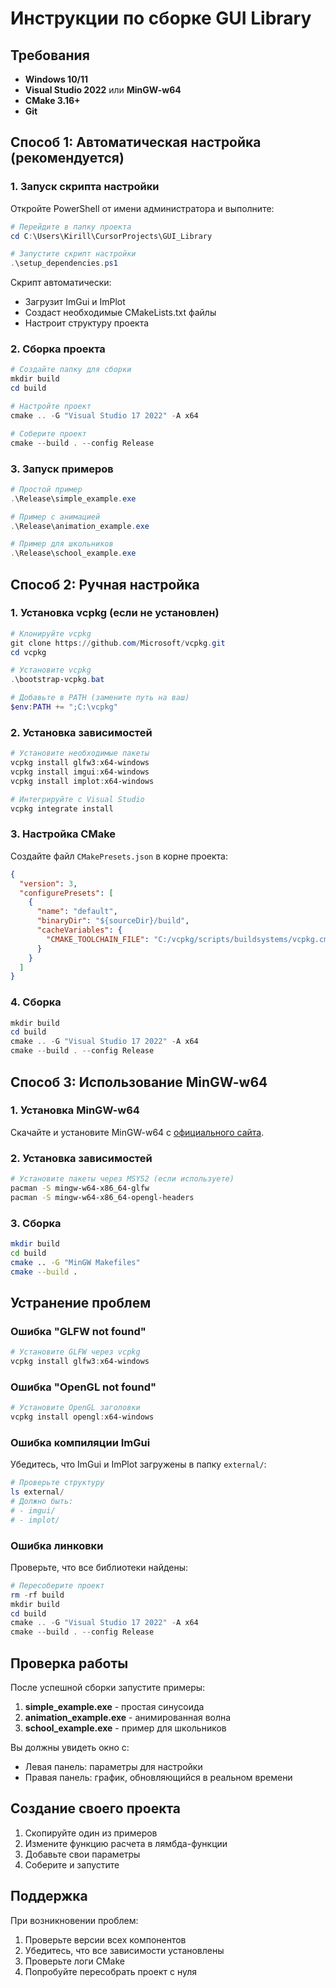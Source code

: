# Инструкции по сборке GUI Library

## Требования

- **Windows 10/11**
- **Visual Studio 2022** или **MinGW-w64**
- **CMake 3.16+**
- **Git**

## Способ 1: Автоматическая настройка (рекомендуется)

### 1. Запуск скрипта настройки

Откройте PowerShell от имени администратора и выполните:

```powershell
# Перейдите в папку проекта
cd C:\Users\Kirill\CursorProjects\GUI_Library

# Запустите скрипт настройки
.\setup_dependencies.ps1
```

Скрипт автоматически:
- Загрузит ImGui и ImPlot
- Создаст необходимые CMakeLists.txt файлы
- Настроит структуру проекта

### 2. Сборка проекта

```powershell
# Создайте папку для сборки
mkdir build
cd build

# Настройте проект
cmake .. -G "Visual Studio 17 2022" -A x64

# Соберите проект
cmake --build . --config Release
```

### 3. Запуск примеров

```powershell
# Простой пример
.\Release\simple_example.exe

# Пример с анимацией
.\Release\animation_example.exe

# Пример для школьников
.\Release\school_example.exe
```

## Способ 2: Ручная настройка

### 1. Установка vcpkg (если не установлен)

```powershell
# Клонируйте vcpkg
git clone https://github.com/Microsoft/vcpkg.git
cd vcpkg

# Установите vcpkg
.\bootstrap-vcpkg.bat

# Добавьте в PATH (замените путь на ваш)
$env:PATH += ";C:\vcpkg"
```

### 2. Установка зависимостей

```powershell
# Установите необходимые пакеты
vcpkg install glfw3:x64-windows
vcpkg install imgui:x64-windows
vcpkg install implot:x64-windows

# Интегрируйте с Visual Studio
vcpkg integrate install
```

### 3. Настройка CMake

Создайте файл `CMakePresets.json` в корне проекта:

```json
{
  "version": 3,
  "configurePresets": [
    {
      "name": "default",
      "binaryDir": "${sourceDir}/build",
      "cacheVariables": {
        "CMAKE_TOOLCHAIN_FILE": "C:/vcpkg/scripts/buildsystems/vcpkg.cmake"
      }
    }
  ]
}
```

### 4. Сборка

```powershell
mkdir build
cd build
cmake .. -G "Visual Studio 17 2022" -A x64
cmake --build . --config Release
```

## Способ 3: Использование MinGW-w64

### 1. Установка MinGW-w64

Скачайте и установите MinGW-w64 с [официального сайта](https://www.mingw-w64.org/).

### 2. Установка зависимостей

```bash
# Установите пакеты через MSYS2 (если используете)
pacman -S mingw-w64-x86_64-glfw
pacman -S mingw-w64-x86_64-opengl-headers
```

### 3. Сборка

```bash
mkdir build
cd build
cmake .. -G "MinGW Makefiles"
cmake --build .
```

## Устранение проблем

### Ошибка "GLFW not found"

```powershell
# Установите GLFW через vcpkg
vcpkg install glfw3:x64-windows
```

### Ошибка "OpenGL not found"

```powershell
# Установите OpenGL заголовки
vcpkg install opengl:x64-windows
```

### Ошибка компиляции ImGui

Убедитесь, что ImGui и ImPlot загружены в папку `external/`:

```powershell
# Проверьте структуру
ls external/
# Должно быть:
# - imgui/
# - implot/
```

### Ошибка линковки

Проверьте, что все библиотеки найдены:

```powershell
# Пересоберите проект
rm -rf build
mkdir build
cd build
cmake .. -G "Visual Studio 17 2022" -A x64
cmake --build . --config Release
```

## Проверка работы

После успешной сборки запустите примеры:

1. **simple_example.exe** - простая синусоида
2. **animation_example.exe** - анимированная волна  
3. **school_example.exe** - пример для школьников

Вы должны увидеть окно с:
- Левая панель: параметры для настройки
- Правая панель: график, обновляющийся в реальном времени

## Создание своего проекта

1. Скопируйте один из примеров
2. Измените функцию расчета в лямбда-функции
3. Добавьте свои параметры
4. Соберите и запустите

## Поддержка

При возникновении проблем:
1. Проверьте версии всех компонентов
2. Убедитесь, что все зависимости установлены
3. Проверьте логи CMake
4. Попробуйте пересобрать проект с нуля
